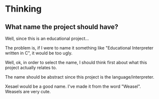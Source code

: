 Thinking
========

## What name the project should have?

Well, since this is an educational project...

The problem is, if I were to name it something like
"Educational Interpreter written in C", it would be
too ugly.

Well, ok, in order to select the name, I should think first about
what this project actually relates to.

The name should be abstract since this project is the language/interpreter.

Xesael would be a good name. I've made it from the word "Weasel". Weasels are
very cute.
